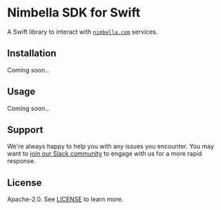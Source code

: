 # Nimbella SDK for Swift

A Swift library to interact with [`nimbella.com`](https://nimbella.com) services.

## Installation

Coming soon...

## Usage

Coming soon...

## Support

We're always happy to help you with any issues you encounter. You may want to [join our Slack community](https://nimbella-community.slack.com/) to engage with us for a more rapid response.

## License

Apache-2.0. See [LICENSE](LICENSE) to learn more.
